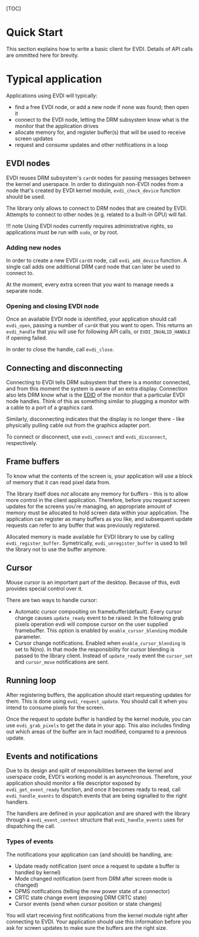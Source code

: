 [TOC]

# Quick Start

This section explains how to write a basic client for EVDI. Details of API calls are ommitted here for brevity.

# Typical application

Applications using EVDI will typically:

* find a free EVDI node, or add a new node if none was found; then open it
* connect to the EVDI node, letting the DRM subsystem know what is the monitor that the application drives
* allocate memory for, and register buffer(s) that will be used to receive screen updates
* request and consume updates and other notifications in a loop

## EVDI nodes

EVDI reuses DRM subsystem's `cardX` nodes for passing messages between the kernel and userspace.
In order to distinguish non-EVDI nodes from a node that's created by EVDI kernel module, `evdi_check_device` function should be used.

The library only allows to connect to DRM nodes that are created by EVDI.
Attempts to connect to other nodes (e.g. related to a built-in GPU) will fail.

!!! note
    Using EVDI nodes currently requires administrative rights, so applications must be run with `sudo`, or by root.

### Adding new nodes

In order to create a new EVDI `cardX` node, call `evdi_add_device` function.
A single call adds one additional DRM card node that can later be used to connect to.

At the moment, every extra screen that you want to manage needs a separate node.

### Opening and closing EVDI node

Once an available EVDI node is identified, your application should call `evdi_open`, passing a number of `cardX` that you want to open.
This returns an `evdi_handle` that you will use for following API calls, or `EVDI_INVALID_HANDLE` if opening failed.

In order to close the handle, call `evdi_close`.

## Connecting and disconnecting

Connecting to EVDI tells DRM subsystem that there is a monitor connected, and from this moment the system is aware of an extra display.
Connection also lets DRM know what is the [EDID](https://en.wikipedia.org/wiki/Extended_Display_Identification_Data) of the monitor that a particular EVDI node handles.
Think of this as something similar to plugging a monitor with a cable to a port of a graphics card.

Similarly, disconnecting indicates that the display is no longer there - like physically pulling cable out from the graphics adapter port.

To connect or disconnect, use `evdi_connect` and `evdi_disconnect`, respectively.

## Frame buffers

To know what the contents of the screen is, your application will use a block of memory that it can read pixel data from.

The library itself does _not_ allocate any memory for buffers - this is to allow more control in the client application.
Therefore, before you request screen updates for the screens you're managing, an appropriate amount of memory must be allocated to hold screen data within your application.
The application can register as many buffers as you like, and subsequent update requests can refer to any buffer that was previously registered.

Allocated memory is made available for EVDI library to use by calling `evdi_register_buffer`. Symetrically, `evdi_unregister_buffer` is used to tell the library not to use the buffer anymore.

## Cursor 

Mouse cursor is an important part of the desktop. Because of this, evdi provides special control over it.

There are two ways to handle cursor:

 * Automatic cursor compositing on framebuffer(default). Every cursor change causes `update_ready` event to be raised. In the following grab pixels operation evdi will compose cursor
on the user supplied framebuffer. This option is enabled by `enable_cursor_blending` module parameter.
 * Cursor change notifications. Enabled when `enable_cursor_blending` is set to N(no).
In that mode the responsibility for cursor blending is passed to the library client. Instead of `update_ready` event the `cursor_set` and `cursor_move` notifications are sent.

## Running loop

After registering buffers, the application should start requesting updates for them. This is done using `evdi_request_update`.
You should call it when you intend to consume pixels for the screen.

Once the request to update buffer is handled by the kernel module, you can use `evdi_grab_pixels` to get the data in your app.
This also includes finding out which areas of the buffer are in fact modified, compared to a previous update.

## Events and notifications

Due to its design and split of responsibilities between the kernel and userspace code, EVDI's working model is an asynchronous.
Therefore, your application should monitor a file descriptor exposed by `evdi_get_event_ready` function, and once it becomes ready to read,
call `evdi_handle_events` to dispatch events that are being signalled to the right handlers.

The handlers are defined in your application and are shared with the library through a `evdi_event_context` structure that `evdi_handle_events` uses for dispatching the call.

### Types of events

The notifications your application can (and should) be handling, are:

* Update ready notification (sent once a request to update a buffer is handled by kernel)
* Mode changed notification (sent from DRM after screen mode is changed)
* DPMS notifications (telling the new power state of a connector)
* CRTC state change event (exposing DRM CRTC state)
* Cursor events (send when cursor position or state changes)

You will start receiving first notifications from the kernel module right after connecting to EVDI.
Your application should use this information before you ask for screen updates to make sure the buffers are the right size.

